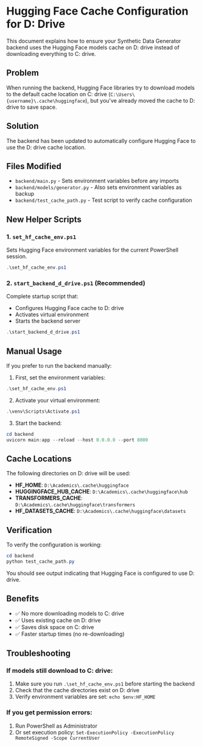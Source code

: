# Hugging Face Cache Configuration for D: Drive

This document explains how to ensure your Synthetic Data Generator backend uses the Hugging Face models cache on D: drive instead of downloading everything to C: drive.

## Problem
When running the backend, Hugging Face libraries try to download models to the default cache location on C: drive (`C:\Users\{username}\.cache\huggingface`), but you've already moved the cache to D: drive to save space.

## Solution
The backend has been updated to automatically configure Hugging Face to use the D: drive cache location.

## Files Modified
- `backend/main.py` - Sets environment variables before any imports
- `backend/models/generator.py` - Also sets environment variables as backup
- `backend/test_cache_path.py` - Test script to verify cache configuration

## New Helper Scripts

### 1. `set_hf_cache_env.ps1`
Sets Hugging Face environment variables for the current PowerShell session.

```powershell
.\set_hf_cache_env.ps1
```

### 2. `start_backend_d_drive.ps1` (Recommended)
Complete startup script that:
- Configures Hugging Face cache to D: drive
- Activates virtual environment
- Starts the backend server

```powershell
.\start_backend_d_drive.ps1
```

## Manual Usage

If you prefer to run the backend manually:

1. First, set the environment variables:
```powershell
.\set_hf_cache_env.ps1
```

2. Activate your virtual environment:
```powershell
.\venv\Scripts\Activate.ps1
```

3. Start the backend:
```powershell
cd backend
uvicorn main:app --reload --host 0.0.0.0 --port 8000
```

## Cache Locations
The following directories on D: drive will be used:
- **HF_HOME**: `D:\Academics\.cache\huggingface`
- **HUGGINGFACE_HUB_CACHE**: `D:\Academics\.cache\huggingface\hub`
- **TRANSFORMERS_CACHE**: `D:\Academics\.cache\huggingface\transformers`
- **HF_DATASETS_CACHE**: `D:\Academics\.cache\huggingface\datasets`

## Verification
To verify the configuration is working:

```powershell
cd backend
python test_cache_path.py
```

You should see output indicating that Hugging Face is configured to use D: drive.

## Benefits
- ✅ No more downloading models to C: drive
- ✅ Uses existing cache on D: drive
- ✅ Saves disk space on C: drive
- ✅ Faster startup times (no re-downloading)

## Troubleshooting

### If models still download to C: drive:
1. Make sure you run `.\set_hf_cache_env.ps1` before starting the backend
2. Check that the cache directories exist on D: drive
3. Verify environment variables are set: `echo $env:HF_HOME`

### If you get permission errors:
1. Run PowerShell as Administrator
2. Or set execution policy: `Set-ExecutionPolicy -ExecutionPolicy RemoteSigned -Scope CurrentUser`
